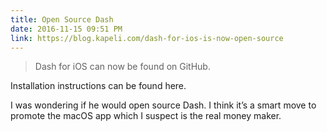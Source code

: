 ```yaml
---
title: Open Source Dash
date: 2016-11-15 09:51 PM
link: https://blog.kapeli.com/dash-for-ios-is-now-open-source
---
```



> Dash for iOS can now be found on GitHub.

Installation instructions can be found here.

I was wondering if he would open source Dash. I think it’s a smart move to promote the macOS app which I suspect is the real money maker.